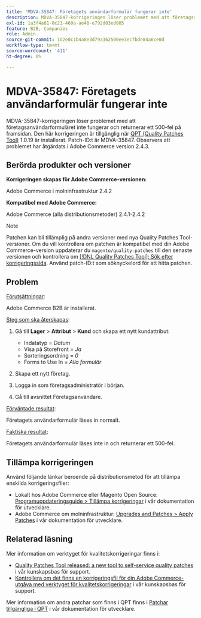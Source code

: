 ```yaml
---
title: 'MDVA-35847: Företagets användarformulär fungerar inte'
description: MDVA-35847-korrigeringen löser problemet med att företagsanvändarformuläret inte fungerar och returnerar ett 500-fel på framsidan. Den här korrigeringen är tillgänglig när [QPT-verktyget (Quality Patches Tool)](/help/announcements/adobe-commerce-announcements/magento-quality-patches-released-new-tool-to-self-serve-quality-patches.md) 1.0.19 är installerat. Patch-ID:t är MDVA-35847. Observera att problemet har åtgärdats i Adobe Commerce version 2.4.3.
exl-id: 1a3f4a61-0c21-460a-ae48-e792d03ed805
feature: B2B, Companies
role: Admin
source-git-commit: 1d2e0c1b4a8e3d79a362500ee3ec7bde84a6ce0d
workflow-type: tm+mt
source-wordcount: '411'
ht-degree: 0%

---
```


# MDVA-35847: Företagets användarformulär fungerar inte

MDVA-35847-korrigeringen löser problemet med att företagsanvändarformuläret inte fungerar och returnerar ett 500-fel på framsidan. Den här korrigeringen är tillgänglig när [QPT (Quality Patches Tool)](/help/announcements/adobe-commerce-announcements/magento-quality-patches-released-new-tool-to-self-serve-quality-patches.md) 1.0.19 är installerat. Patch-ID:t är MDVA-35847. Observera att problemet har åtgärdats i Adobe Commerce version 2.4.3.

## Berörda produkter och versioner

**Korrigeringen skapas för Adobe Commerce-versionen:**

Adobe Commerce i molninfrastruktur 2.4.2

**Kompatibel med Adobe Commerce:**

Adobe Commerce (alla distributionsmetoder) 2.4.1-2.4.2

>[!NOTE]
>
>Patchen kan bli tillämplig på andra versioner med nya Quality Patches Tool-versioner. Om du vill kontrollera om patchen är kompatibel med din Adobe Commerce-version uppdaterar du `magento/quality-patches` till den senaste versionen och kontrollera om [[!DNL Quality Patches Tool]: Sök efter korrigeringssida](https://devdocs.magento.com/quality-patches/tool.html#patch-grid). Använd patch-ID:t som söknyckelord för att hitta patchen.

## Problem

<u>Förutsättningar</u>:

Adobe Commerce B2B är installerat.

<u>Steg som ska återskapas</u>:

1. Gå till **Lager** > **Attribut** > **Kund** och skapa ett nytt kundattribut:

   * Indatatyp = *Datum*
   * Visa på Storefront = *Ja*
   * Sorteringsordning = *0*
   * Forms to Use In = *Alla formulär*

1. Skapa ett nytt företag.
1. Logga in som företagsadministratör i början.
1. Gå till avsnittet Företagsanvändare.

<u>Förväntade resultat</u>:

Företagets användarformulär läses in normalt.

<u>Faktiska resultat</u>:

Företagets användarformulär läses inte in och returnerar ett 500-fel.

## Tillämpa korrigeringen

Använd följande länkar beroende på distributionsmetod för att tillämpa enskilda korrigeringsfiler:

* Lokalt hos Adobe Commerce eller Magento Open Source: [Programuppdateringsguide > Tillämpa korrigeringar](https://devdocs.magento.com/guides/v2.4/comp-mgr/patching/mqp.html) i vår dokumentation för utvecklare.
* Adobe Commerce om molninfrastruktur: [Upgrades and Patches > Apply Patches](https://devdocs.magento.com/cloud/project/project-patch.html) i vår dokumentation för utvecklare.

## Relaterad läsning

Mer information om verktyget för kvalitetskorrigeringar finns i:

* [Quality Patches Tool released: a new tool to self-service quality patches](/help/announcements/adobe-commerce-announcements/magento-quality-patches-released-new-tool-to-self-serve-quality-patches.md) i vår kunskapsbas för support.
* [Kontrollera om det finns en korrigeringsfil för din Adobe Commerce-utgåva med verktyget för kvalitetskorrigeringar](/help/support-tools/patches-available-in-qpt-tool/check-patch-for-magento-issue-with-magento-quality-patches.md) i vår kunskapsbas för support.

Mer information om andra patchar som finns i QPT finns i [Patchar tillgängliga i QPT](https://devdocs.magento.com/quality-patches/tool.html#patch-grid) i vår dokumentation för utvecklare.
